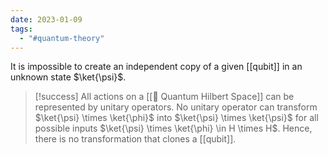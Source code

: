 ```yaml
---
date: 2023-01-09
tags:
  - "#quantum-theory"
---
```

It is impossible to create an independent copy of a given [[qubit]] in an unknown state $\ket{\psi}$.

> [!success]
> All actions on a [[📘 Quantum Hilbert Space]] can be represented by unitary operators. No unitary operator can transform $\ket{\psi} \times \ket{\phi}$ into $\ket{\psi} \times \ket{\psi}$ for all possible inputs $\ket{\psi} \times \ket{\phi} \in H \times H$. Hence, there is no transformation that clones a [[qubit]].
